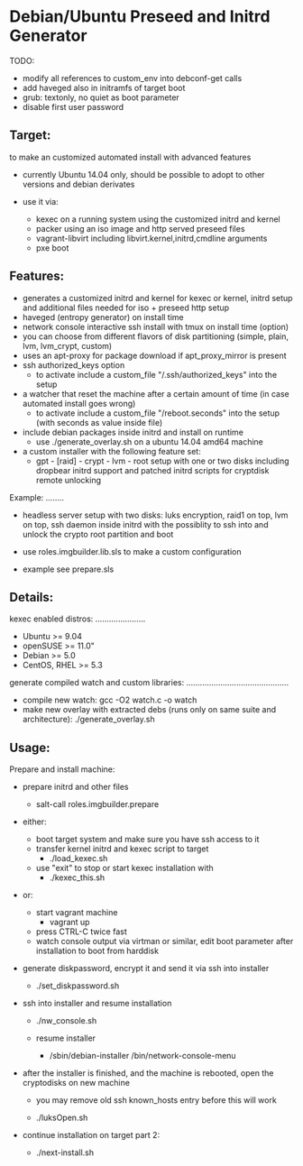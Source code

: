 Debian/Ubuntu Preseed and Initrd Generator
==========================================

TODO:
 * modify all references to custom_env into debconf-get calls
 * add haveged also in initramfs of target boot
 * grub: textonly, no quiet as boot parameter
 * disable first user password

Target:
-------

 to make an customized automated install with advanced features

 * currently Ubuntu 14.04 only, should be possible to adopt to other versions and debian derivates

 * use it via:
   * kexec on a running system using the customized initrd and kernel
   * packer using an iso image and http served preseed files
   * vagrant-libvirt including libvirt.kernel,initrd,cmdline arguments
   * pxe boot

Features:
---------
 * generates a customized initrd and kernel for kexec or kernel, initrd setup
   and additional files needed for iso + preseed http setup
 * haveged (entropy generator) on install time
 * network console interactive ssh install with tmux on install time (option)
 * you can choose from different flavors of disk partitioning (simple, plain, lvm, lvm_crypt, custom)
 * uses an apt-proxy for package download if apt_proxy_mirror is present
 * ssh authorized_keys option
   * to activate include a custom_file "/.ssh/authorized_keys" into the setup
 * a watcher that reset the machine after a certain amount of time (in case automated install goes wrong)
   * to activate include a custom_file "/reboot.seconds" into the setup (with seconds as value inside file)
 * include debian packages inside initrd and install on runtime
   * use ./generate_overlay.sh on a ubuntu 14.04 amd64 machine
 * a custom installer with the following feature set:
   * gpt - [raid] - crypt - lvm - root setup with one or two disks
     including dropbear initrd support and patched initrd scripts for cryptdisk remote unlocking

Example:
........

 * headless server setup with two disks:
  luks encryption, raid1 on top, lvm on top, 
  ssh daemon inside initrd with the possiblity to ssh into and unlock the crypto root partition and boot

 * use roles.imgbuilder.lib.sls to make a custom configuration
 * example see prepare.sls

Details:
--------

kexec enabled distros:
......................
 * Ubuntu   >= 9.04
 * openSUSE >= 11.0"
 * Debian   >= 5.0
 * CentOS,
   RHEL     >= 5.3

generate compiled watch and custom libraries:
.............................................
 * compile new watch: gcc -O2 watch.c -o watch
 * make new overlay with extracted debs (runs only on same suite and architecture): ./generate_overlay.sh


Usage:
------

Prepare and install machine:

 * prepare initrd and other files
   * salt-call roles.imgbuilder.prepare

 * either:
   * boot target system and make sure you have ssh access to it
   * transfer kernel initrd and kexec script to target
     * ./load_kexec.sh
   * use "exit" to stop or start kexec installation with
     * ./kexec_this.sh
 * or:
   * start vagrant machine
     * vagrant up
   * press CTRL-C twice fast
   * watch console output via virtman or similar, edit boot parameter after installation to boot from harddisk

 * generate diskpassword, encrypt it and send it via ssh into installer
   * ./set_diskpassword.sh

 * ssh into installer and resume installation
   * ./nw_console.sh

   * resume installer
     * /sbin/debian-installer /bin/network-console-menu

 * after the installer is finished, and the machine is rebooted, open the cryptodisks on new machine
   * you may remove old ssh known_hosts entry before this will work

   * ./luksOpen.sh

 * continue installation on target part 2:

   * ./next-install.sh
